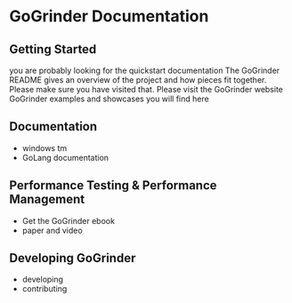 GoGrinder Documentation
=================================

## Getting Started

you are probably looking for the quickstart documentation
The GoGrinder README gives an overview of the project and how pieces fit together. Please make sure you have visited that.
Please visit the GoGrinder website
GoGrinder examples and showcases you will find here


## Documentation

* windows tm
* GoLang documentation


## Performance Testing & Performance Management

* Get the GoGrinder ebook
* paper and video 

## Developing GoGrinder

* developing
* contributing
